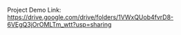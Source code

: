 Project Demo Link:
https://drive.google.com/drive/folders/1VWxQUob4fvrD8-6VEgQ3jOrOMLTm_wtt?usp=sharing
